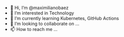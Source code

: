 - 👋 Hi, I’m @maximilianobaez
- 👀 I’m interested in Technology
- 🌱 I’m currently learning Kubernetes, GitHub Actions
- 💞️ I’m looking to collaborate on ...
- 📫 How to reach me ...

<!---
maximilianobaez/maximilianobaez is a ✨ special ✨ repository because its `README.md` (this file) appears on your GitHub profile.
You can click the Preview link to take a look at your changes.
--->

